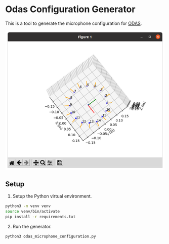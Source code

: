 # Odas Configuration Generator
This is a tool to generate the microphone configuration for [ODAS](https://github.com/introlab/odas).

![Mics](images/mics.png)

## Setup
1. Setup the Python virtual environment.
```bash
python3 -m venv venv
source venv/bin/activate
pip install -r requirements.txt
```

2. Run the generator.
```bash
python3 odas_microphone_configuration.py
```
